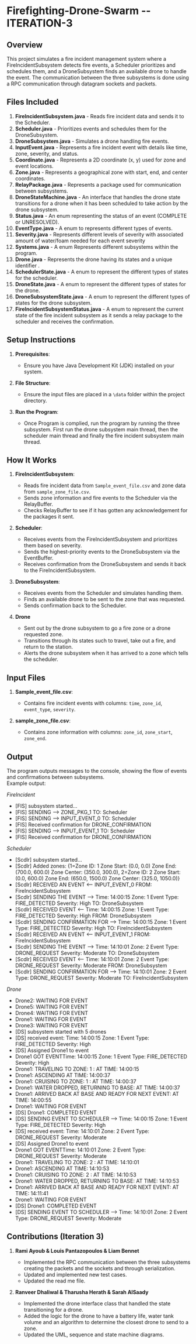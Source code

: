 # Firefighting-Drone-Swarm -- ITERATION-3

## Overview

This project simulates a fire incident management system where a FireIncidentSubsystem detects fire events, a Scheduler prioritizes and schedules them, and a DroneSubsystem 
finds an available drone to handle the event. The communication between the three subsystems is done using a RPC communication through datagram sockets and packets.

## Files Included

1. **FireIncidentSubsystem.java** - Reads fire incident data and sends it to the Scheduler.
2. **Scheduler.java** - Prioritizes events and schedules them for the DroneSubsystem.
3. **DroneSubsystem.java** - Simulates a drone handling fire events.
4. **InputEvent.java** - Represents a fire incident event with details like time, zone, severity, and status.
5. **Coordinate.java** - Represents a 2D coordinate (x, y) used for zone and event locations.
6. **Zone.java** - Represents a geographical zone with start, end, and center coordinates.
7. **RelayPackage.java** - Represents a package used for communication between subsystems.
8. **DroneStateMachine.java** - An interface that handles the drone state transitions for a drone when it has been scheduled to take action by the drone subsystem. 
9. **Status.java** - An enum representing the status of an event (COMPLETE or UNRESOLVED).
10. **EventType.java** - A enum to represents different types of events.
11. **Severity.java** -  Represents different levels of severity with associated amount of water/foam needed for each event severity
12. **Systems.java** - A enum Represents different subsystems within the program.
13. **Drone.java** - Represents the drone having its states and a unique identifier .
14. **SchedulerState.java** -  A enum to represent the different types of states for the scheduler.
15. **DroneState.java** -  A enum to represent the different types of states for the drone.
16. **DroneSubsystemState.java** - A enum to represent the different types of states for the drone subsystem.
17. **FireIncidentSubsystemStatus.java** - A enum to represent the current state of the fire incident subsystem as it sends a relay package to the scheduler and receives the confirmation.


## Setup Instructions
1. **Prerequisites**:
   - Ensure you have Java Development Kit (JDK) installed on your system.

2. **File Structure**:
   - Ensure the input files are placed in a `\data` folder within the project directory.

3. **Run the Program**:
   - Once Program is complied, run the program by running the three subsystem. First run the drone subsystem main thread, then the scheduler main thread and finally the fire incident subsystem main thread.

   
## How It Works

1. **FireIncidentSubsystem**:
   - Reads fire incident data from `Sample_event_file.csv` and zone data from `sample_zone_file.csv`.
   - Sends zone information and fire events to the Scheduler via the RelayBuffer.
   - Checks RelayBuffer to see if it has gotten any acknowledgement for the packages it sent.  

2. **Scheduler**:
   - Receives events from the FireIncidentSubsystem and prioritizes them based on severity.
   - Sends the highest-priority events to the DroneSubsystem via the EventBuffer.
   - Receives confirmation from the DroneSubsystem and sends it back to the FireIncidentSubsystem.

3. **DroneSubsystem**:
   - Receives events from the Scheduler and simulates handling them.
   - Finds an available drone to be sent to the zone that was requested. 
   - Sends confirmation back to the Scheduler.

4. **Drone**
   - Sent out by the drone subsystem to go a fire zone or a drone requested zone.
   - Transitions through its states such to travel, take out a fire, and return to the station.
   - Alerts the drone subsystem when it has arrived to a zone which tells the scheduler.


## Input Files

1. **Sample_event_file.csv**:
   - Contains fire incident events with columns: `time`, `zone_id`, `event_type`, `severity`.

2. **sample_zone_file.csv**:
   - Contains zone information with columns: `zone_id`, `zone_start`, `zone_end`.


## Output
The program outputs messages to the console, showing the flow of events and confirmations between subsystems.\
Example output:

*FireIncident*

- [FIS] subsystem started...
- [FIS] SENDING --> ZONE_PKG_1 TO: Scheduler
- [FIS] SENDING --> INPUT_EVENT_0 TO: Scheduler
- [FIS] Received confirmation for DRONE_CONFIRMATION
- [FIS] SENDING --> INPUT_EVENT_1 TO: Scheduler
- [FIS] Received confirmation for DRONE_CONFIRMATION

*Scheduler*

- [Scdlr] subsystem started...
- [Scdlr] Added zones: {1=Zone ID: 1 Zone Start: (0.0, 0.0) Zone End: (700.0, 600.0) Zone Center: (350.0, 300.0), 2=Zone ID: 2 Zone Start: (0.0, 600.0) Zone End: (650.0, 1500.0) Zone Center: (325.0, 1050.0)}
- [Scdlr] RECEIVED AN EVENT <-- INPUT_EVENT_0 FROM: FireIncidentSubsystem
- [Scdlr] SENDING THE EVENT --> Time: 14:00:15 Zone: 1 Event Type: FIRE_DETECTED Severity: High TO: DroneSubsystem
- [Scdlr] RECEIVED EVENT <-- Time: 14:00:15 Zone: 1 Event Type: FIRE_DETECTED Severity: High FROM: DroneSubsystem
- [Scdlr] SENDING CONFIRMATION FOR --> Time: 14:00:15 Zone: 1 Event Type: FIRE_DETECTED Severity: High TO: FireIncidentSubsystem
- [Scdlr] RECEIVED AN EVENT <-- INPUT_EVENT_1 FROM: FireIncidentSubsystem
- [Scdlr] SENDING THE EVENT --> Time: 14:10:01 Zone: 2 Event Type: DRONE_REQUEST Severity: Moderate TO: DroneSubsystem
- [Scdlr] RECEIVED EVENT <-- Time: 14:10:01 Zone: 2 Event Type: DRONE_REQUEST Severity: Moderate FROM: DroneSubsystem
- [Scdlr] SENDING CONFIRMATION FOR --> Time: 14:10:01 Zone: 2 Event Type: DRONE_REQUEST Severity: Moderate TO: FireIncidentSubsystem

*Drone*

- Drone2: WAITING FOR EVENT
- Drone5: WAITING FOR EVENT
- Drone4: WAITING FOR EVENT
- Drone1: WAITING FOR EVENT
- Drone3: WAITING FOR EVENT
- [DS] subsystem started with 5 drones
- [DS] received event: Time: 14:00:15 Zone: 1 Event Type: FIRE_DETECTED Severity: High
- [DS] Assigned Drone1 to event
- Drone1 GOT EVENTTime: 14:00:15 Zone: 1 Event Type: FIRE_DETECTED Severity: High
- Drone1: TRAVELING TO ZONE: 1 : AT TIME: 14:00:15
- Drone1: ASCENDING AT TIME: 14:00:37
- Drone1: CRUISING TO ZONE: 1 : AT TIME: 14:00:37
- Drone1: WATER DROPPED, RETURNING TO BASE: AT TIME: 14:00:37
- Drone1: ARRIVED BACK AT BASE AND READY FOR NEXT EVENT: AT TIME: 14:00:55
- Drone1: WAITING FOR EVENT
- [DS] Drone1: COMPLETED EVENT
- [DS] SENDING EVENT TO SCHEDULER --> Time: 14:00:15 Zone: 1 Event Type: FIRE_DETECTED Severity: High
- [DS] received event: Time: 14:10:01 Zone: 2 Event Type: DRONE_REQUEST Severity: Moderate
- [DS] Assigned Drone1 to event
- Drone1 GOT EVENTTime: 14:10:01 Zone: 2 Event Type: DRONE_REQUEST Severity: Moderate
- Drone1: TRAVELING TO ZONE: 2 : AT TIME: 14:10:01
- Drone1: ASCENDING AT TIME: 14:10:53
- Drone1: CRUISING TO ZONE: 2 : AT TIME: 14:10:53
- Drone1: WATER DROPPED, RETURNING TO BASE: AT TIME: 14:10:53
- Drone1: ARRIVED BACK AT BASE AND READY FOR NEXT EVENT: AT TIME: 14:11:41
- Drone1: WAITING FOR EVENT
- [DS] Drone1: COMPLETED EVENT
- [DS] SENDING EVENT TO SCHEDULER --> Time: 14:10:01 Zone: 2 Event Type: DRONE_REQUEST Severity: Moderate


## Contributions (Iteration 3)

1. **Rami Ayoub & Louis Pantazopoulos & Liam Bennet** 
   - Implemented the RPC communication between the three subsystems creating the packets and the sockets and through serialization.
   - Updated and implemented new test cases. 
   - Updated the read me file.

2. **Ranveer Dhaliwal & Tharusha Herath & Sarah AlSaady**
   - Implemented the drone interface class that handled the state transitioning for a drone.
   - Added the logic for the drone to have a battery life, water tank volume and an algorithm to determine the closest drone to send to a zone. 
   - Updated the UML, sequence and state machine diagrams. 
